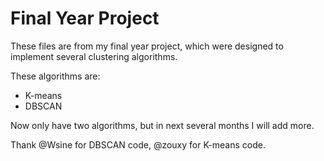 # Final Year Project

These files are from my final year project, which were designed to implement several clustering algorithms.

These algorithms are:
* K-means
* DBSCAN

Now only have two algorithms, but in next several months I will add more.

Thank @Wsine for DBSCAN code, @zouxy for K-means code.
